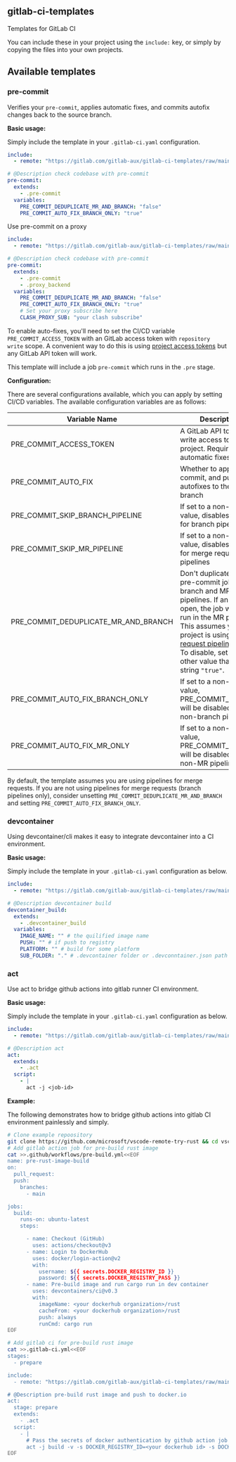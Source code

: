 ## gitlab-ci-templates

Templates for GitLab CI

You can include these in your project using the `include:` key, or simply by copying the files into your own projects.

## Available templates

### pre-commit

Verifies your `pre-commit`, applies automatic fixes, and commits autofix changes back to the source branch.

**Basic usage:**

Simply include the template in your `.gitlab-ci.yaml` configuration.
```yaml
include:
  - remote: "https://gitlab.com/gitlab-aux/gitlab-ci-templates/raw/main/jobs/pre-commit.yml"

# @Description check codebase with pre-commit
pre-commit:
  extends:
    - .pre-commit
  variables:
    PRE_COMMIT_DEDUPLICATE_MR_AND_BRANCH: "false"
    PRE_COMMIT_AUTO_FIX_BRANCH_ONLY: "true"

```
Use pre-commit on a proxy
```yaml
include:
  - remote: "https://gitlab.com/gitlab-aux/gitlab-ci-templates/raw/main/jobs/pre-commit.yml"

# @Description check codebase with pre-commit
pre-commit:
  extends:
    - .pre-commit
    - .proxy_backend
  variables:
    PRE_COMMIT_DEDUPLICATE_MR_AND_BRANCH: "false"
    PRE_COMMIT_AUTO_FIX_BRANCH_ONLY: "true"
    # Set your proxy subscribe here
    CLASH_PROXY_SUB: "your clash subscribe"
```

To enable auto-fixes, you'll need to set the CI/CD variable `PRE_COMMIT_ACCESS_TOKEN` with an GitLab access token with `repository write` scope. A convenient way to do this is using [project access tokens](https://docs.gitlab.com/ee/user/project/settings/project_access_tokens.html) but any GitLab API token will work.


This template will include a job `pre-commit` which runs in the `.pre` stage.

**Configuration:**

There are several configurations available, which you can apply by setting CI/CD variables. The available configuration variables are as follows:

| Variable Name                        | Description                                                                                                                                                                                                                                                                                                                 | Default |
|--------------------------------------|-----------------------------------------------------------------------------------------------------------------------------------------------------------------------------------------------------------------------------------------------------------------------------------------------------------------------------|---------|
| PRE_COMMIT_ACCESS_TOKEN              | A GitLab API token with write access to the project. Required for automatic fixes.                                                                                                                                                                                                                                          |         |
| PRE_COMMIT_AUTO_FIX                  | Whether to apply, commit, and push autofixes to the source branch                                                                                                                                                                                                                                                           | 1       |
| PRE_COMMIT_SKIP_BRANCH_PIPELINE      | If set to a non-empty value, disables the job for branch pipelines                                                                                                                                                                                                                                                          |         |
| PRE_COMMIT_SKIP_MR_PIPELINE          | If set to a non-empty value, disables the job for merge request pipelines                                                                                                                                                                                                                                                   |         |
| PRE_COMMIT_DEDUPLICATE_MR_AND_BRANCH | Don't duplicate the pre-commit job on branch and MR pipelines. If an MR is open, the job will only run in the MR pipeline.<br>This assumes your project is using [Merge request pipelines](https://gitlab.com/ee/ci/pipelines/merge_request_pipelines.html)<br>To disable, set to any other value than the string `"true"`. | "true"  |
| PRE_COMMIT_AUTO_FIX_BRANCH_ONLY      | If set to a non-empty value, PRE_COMMIT_AUTOFIX will be disabled for non-branch pipelines.                                                                                                                                                                                                                                  |         |
| PRE_COMMIT_AUTO_FIX_MR_ONLY          | If set to a non-empty value, PRE_COMMIT_AUTOFIX will be disabled for non-MR pipelines.                                                                                                                                                                                                                                      |         |

By default, the template assumes you are using pipelines for merge requests. If you are not using pipelines for merge requests (branch pipelines only), consider unsetting `PRE_COMMIT_DEDUPLICATE_MR_AND_BRANCH` and setting `PRE_COMMIT_AUTO_FIX_BRANCH_ONLY`.

### devcontainer

Using devcontainer/cli makes it easy to integrate devcontainer into a CI environment.

**Basic usage:**

Simply include the template in your `.gitlab-ci.yaml` configuration as below.
```yaml
include:
  - remote: "https://gitlab.com/gitlab-aux/gitlab-ci-templates/raw/main/templates/common.yml"

# @Description devcontainer build
devcontainer_build:
  extends:
    - .devcontainer_build
  variables:
    IMAGE_NAME: "" # the quilified image name
    PUSH: "" # if push to registry
    PLATFORM: "" # build for some platform
    SUB_FOLDER: "." # .devcontainer folder or .devconntainer.json path
```

### act

Use act to bridge github actions into gitlab runner CI environment.

**Basic usage:**

Simply include the template in your `.gitlab-ci.yaml` configuration as below.
```yaml
include:
  - remote: "https://gitlab.com/gitlab-aux/gitlab-ci-templates/raw/main/templates/common.yml"

# @Description act
act:
  extends:
    - .act
  script:
    - |
      act -j <job-id>
```

**Example:**

The following demonstrates how to bridge github actions into gitlab CI environment painlessly and simply.

```bash
# Clone example repoository
git clone https://github.com/microsoft/vscode-remote-try-rust && cd vscode-remote-try-rust
# Add gitlab action job for pre-build rust image
cat >>.github/workflows/pre-build.yml<<EOF
name: pre-rust-image-build
on:
  pull_request:
  push:
    branches:
      - main

jobs:
  build:
    runs-on: ubuntu-latest
    steps:

      - name: Checkout (GitHub)
        uses: actions/checkout@v3
      - name: Login to DockerHub
        uses: docker/login-action@v2
        with:
          username: ${{ secrets.DOCKER_REGISTRY_ID }}
          password: ${{ secrets.DOCKER_REGISTRY_PASS }}
      - name: Pre-build image and run cargo run in dev container
        uses: devcontainers/ci@v0.3
        with:
          imageName: <your dockerhub organization>/rust
          cacheFrom: <your dockerhub organization>/rust
          push: always
          runCmd: cargo run
EOF

# Add gitlab ci for pre-build rust image
cat >>.gitlab-ci.yml<<EOF
stages:
  - prepare

include:
  - remote: "https://gitlab.com/gitlab-aux/gitlab-ci-templates/raw/main/templates/common.yml"

# @Description pre-build rust image and push to docker.io
act:
  stage: prepare
  extends:
    - .act
  script:
    - |
      # Pass the secrets of docker authentication by github action job build
      act -j build -v -s DOCKER_REGISTRY_ID=<your dockerhub id> -s DOCKER_REGISTRY_PASS=<your dockerhub password>
EOF
```
